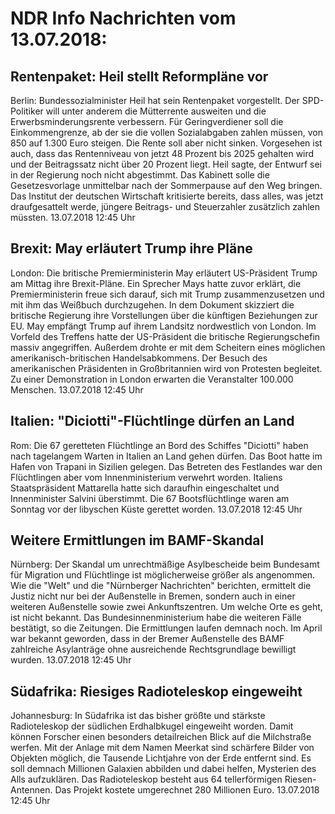 # NDR Info Nachrichten vom 13.07.2018:


## Rentenpaket: Heil stellt Reformpläne vor
Berlin: Bundessozialminister Heil hat sein Rentenpaket vorgestellt. Der SPD-Politiker will unter anderem die Mütterrente ausweiten und die Erwerbsminderungsrente verbessern. Für Geringverdiener soll die Einkommengrenze, ab der sie die vollen Sozialabgaben zahlen müssen, von 850 auf 1.300 Euro steigen. Die Rente soll aber nicht sinken. Vorgesehen ist auch, dass das Rentenniveau von jetzt 48 Prozent bis 2025 gehalten wird und der Beitragssatz nicht über 20 Prozent liegt. Heil sagte, der Entwurf sei in der Regierung noch nicht abgestimmt. Das Kabinett solle die Gesetzesvorlage unmittelbar nach der Sommerpause auf den Weg bringen. Das Institut der deutschen Wirtschaft kritisierte bereits, dass alles, was jetzt draufgesattelt werde, jüngere Beitrags- und Steuerzahler zusätzlich zahlen müssten. 13.07.2018 12:45 Uhr 

## Brexit: May erläutert Trump ihre Pläne
London: Die britische Premierministerin May erläutert US-Präsident Trump am Mittag ihre Brexit-Pläne. Ein Sprecher Mays hatte zuvor erklärt, die Premierministerin freue sich darauf, sich mit Trump zusammenzusetzen und mit ihm das Weißbuch durchzugehen. In dem Dokument skizziert die britische Regierung ihre Vorstellungen über die künftigen Beziehungen zur EU. May empfängt Trump auf ihrem Landsitz nordwestlich von London. Im Vorfeld des Treffens hatte der US-Präsident die britische Regierungschefin massiv angegriffen. Außerdem drohte er mit dem Scheitern eines möglichen amerikanisch-britischen Handelsabkommens. Der Besuch des amerikanischen Präsidenten in Großbritannien wird von Protesten begleitet. Zu einer Demonstration in London erwarten die Veranstalter 100.000 Menschen. 13.07.2018 12:45 Uhr 

## Italien: "Diciotti"-Flüchtlinge dürfen an Land
Rom: Die 67 geretteten Flüchtlinge an Bord des Schiffes "Diciotti" haben nach tagelangem Warten in Italien an Land gehen dürfen. Das Boot hatte im Hafen von Trapani in Sizilien gelegen. Das Betreten des Festlandes war den Flüchtlingen aber vom Innenministerium verwehrt worden. Italiens Staatspräsident Mattarella hatte sich daraufhin eingeschaltet und Innenminister Salvini überstimmt. Die 67 Bootsflüchtlinge waren am Sonntag vor der libyschen Küste gerettet worden. 13.07.2018 12:45 Uhr 

## Weitere Ermittlungen im BAMF-Skandal
Nürnberg: Der Skandal um unrechtmäßige Asylbescheide beim Bundesamt für Migration und Flüchtlinge ist möglicherweise größer als angenommen. Wie die "Welt" und die "Nürnberger Nachrichten" berichten, ermittelt die Justiz nicht nur bei der Außenstelle in Bremen, sondern auch in einer weiteren Außenstelle sowie zwei Ankunftszentren. Um welche Orte es geht, ist nicht bekannt. Das Bundesinnenministerium habe die weiteren Fälle bestätigt, so die Zeitungen. Die Ermittlungen laufen demnach noch. Im April war bekannt geworden, dass in der Bremer Außenstelle des BAMF zahlreiche Asylanträge ohne ausreichende Rechtsgrundlage bewilligt wurden. 13.07.2018 12:45 Uhr 

## Südafrika: Riesiges Radioteleskop eingeweiht
Johannesburg: In Südafrika ist das bisher größte und stärkste Radioteleskop der südlichen Erdhalbkugel eingeweiht worden. Damit können Forscher einen besonders detailreichen Blick auf die Milchstraße werfen. Mit der Anlage mit dem Namen Meerkat sind schärfere Bilder von Objekten möglich, die Tausende Lichtjahre von der Erde entfernt sind. Es soll demnach Millionen Galaxien abbilden und dabei helfen, Mysterien des Alls aufzuklären. Das Radioteleskop besteht aus 64 tellerförmigen Riesen-Antennen. Das Projekt kostete umgerechnet 280 Millionen Euro. 13.07.2018 12:45 Uhr 
